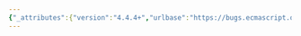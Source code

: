 ```yaml
---
{"_attributes":{"version":"4.4.4+","urlbase":"https://bugs.ecmascript.org/","maintainer":"dherman@mozilla.com"},"bug":{"bug_id":2623,"creation_ts":"2014-04-10 07:08:00 -0700","short_desc":"21.2.5.8 RegExp.prototype.search: Change parameter name to \"string\"","delta_ts":"2014-04-29 22:01:24 -0700","product":"Draft for 6th Edition","component":"editorial issue","version":"Rev 23: April 5, 2014 Draft","rep_platform":"All","op_sys":"All","bug_status":"RESOLVED","resolution":"FIXED","priority":"Normal","bug_severity":"enhancement","everconfirmed":true,"reporter":{"uid":"andrebargull","name":"André Bargull"},"assigned_to":{"uid":"allen","name":"Allen Wirfs-Brock"},"long_desc":[{"commentid":7652,"comment_count":0,"who":{"uid":"andrebargull","name":"André Bargull"},"bug_when":"2014-04-10 07:08:30 -0700","thetext":"21.2.5.8 RegExp.prototype.search ( S ):\n\nChange parameter name to \"string\" and then change local variable \"string\" to \"S\" for consistency with other RegExp.prototype methods."},{"commentid":7689,"comment_count":1,"who":{"uid":"allen","name":"Allen Wirfs-Brock"},"bug_when":"2014-04-11 16:22:32 -0700","thetext":"fixed in rev24 editor's draft"},{"commentid":7992,"comment_count":2,"who":{"uid":"allen","name":"Allen Wirfs-Brock"},"bug_when":"2014-04-29 22:01:24 -0700","thetext":"fixed in rev24"}]}}
---
```

